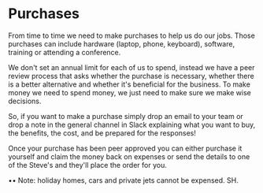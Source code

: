 # Purchases

From time to time we need to make purchases to help us do our jobs. Those purchases can include hardware \(laptop, phone, keyboard\), software, training or attending a conference.

We don't set an annual limit for each of us to spend, instead we have a peer review process that asks whether the purchase is necessary, whether there is a better alternative and whether it's beneficial for the business. To make money we need to spend money, we just need to make sure we make wise decisions.

So, if you want to make a purchase simply drop an email to your team or drop a note in the general channel in Slack explaining what you want to buy, the benefits, the cost, and be prepared for the responses!

Once your purchase has been peer approved you can either purchase it yourself and claim the money back on expenses or send the details to one of the Steve's and they'll place the order for you.

•• Note: holiday homes, cars and private jets cannot be expensed. SH.

